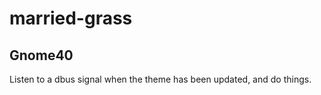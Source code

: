 # married-grass

## Gnome40

Listen to a dbus signal when the theme has been updated, and do things.
